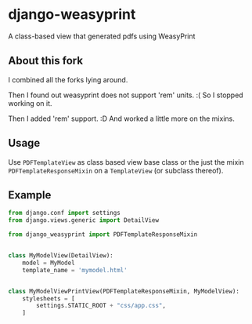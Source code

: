 # django-weasyprint

A class-based view that generated pdfs using WeasyPrint

## About this fork

I combined all the forks lying around.

Then I found out weasyprint does not support 'rem' units. :(
So I stopped working on it.

Then I added 'rem' support. :D
And worked a little more on the mixins.


## Usage

Use `PDFTemplateView` as class based view base class or the just the mixin 
`PDFTemplateResponseMixin` on a `TemplateView` (or subclass thereof).

## Example

```python
from django.conf import settings
from django.views.generic import DetailView

from django_weasyprint import PDFTemplateResponseMixin


class MyModelView(DetailView):
    model = MyModel
    template_name = 'mymodel.html'


class MyModelViewPrintView(PDFTemplateResponseMixin, MyModelView):
    stylesheets = [
        settings.STATIC_ROOT + "css/app.css",
    ]
```
